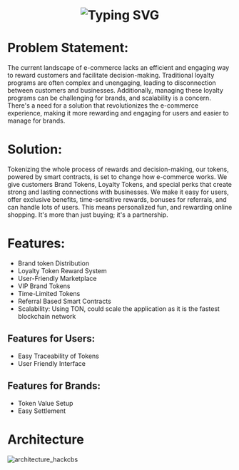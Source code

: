 <h1 align="center">
  <img src="https://readme-typing-svg.demolab.com?font=Fira+Code&weight=900&size=40&pause=1000&center=true&vCenter=true&width=900&lines=TokenMart" alt="Typing SVG" />
</h1>

# Problem Statement:
The current landscape of e-commerce lacks an efficient and engaging way to reward customers and facilitate decision-making. Traditional loyalty programs are often complex and unengaging, leading to disconnection between customers and businesses. Additionally, managing these loyalty programs can be challenging for brands, and scalability is a concern. There's a need for a solution that revolutionizes the e-commerce experience, making it more rewarding and engaging for users and easier to manage for brands.

# Solution:
Tokenizing the whole process of rewards and decision-making, our tokens, powered by smart contracts, is set to change how e-commerce works. We give customers Brand Tokens, Loyalty Tokens, and special perks that create strong and lasting connections with businesses. We make it easy for users, offer exclusive benefits, time-sensitive rewards, bonuses for referrals, and can handle lots of users. This means personalized fun, and rewarding online shopping. It's more than just buying; it's a partnership.


# Features:

  * Brand token Distribution
  * Loyalty Token Reward System
  * User-Friendly Marketplace
  * VIP Brand Tokens
  * Time-Limited Tokens
  * Referral Based Smart Contracts
  * Scalability: Using TON, could scale the application as it is the fastest blockchain network

## Features for Users:

  * Easy Traceability of Tokens
  * User Friendly Interface

## Features for Brands:

  * Token Value Setup
  * Easy Settlement

# Architecture

![architecture_hackcbs](https://github.com/Kali-Decoder/hackCBS_6.0/assets/82640582/4abac518-8524-4a2c-b658-04bd90b1b1c2)

